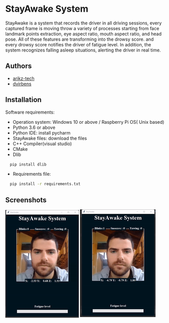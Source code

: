
# StayAwake System

StayAwake is a system that records the driver in all driving sessions, every captured frame is moving throw a variety of processes starting from face landmark points extraction, eye aspect ratio, mouth aspect ratio, and head pose. All of these features are transforming into the drowsy score. and every drowsy score notifies the driver of fatigue level. In addition, the system recognizes falling asleep situations, alerting the driver in real time.

## Authors

- [arikz-tech](https://www.github.com/arikz-tech)
- [dvirbens](https://github.com/dvirbens)

## Installation

Software requirements:
- Operation system: Windows 10 or above / Raspberry Pi OS( Unix based)
- Python 3.6 or above
- Python IDE: install pycharm
- StayAwake files: download the files
- C++ Compiler(visual studio)
- CMake
- Dlib 
```bash
  pip install dlib
```
- Requirements file:
```bash
  pip install -r requirements.txt
```
    
## Screenshots

![First App Screenshot](https://github.com/arikz-tech/StayAwake/blob/master/Blink.gif)
![Second App Screenshot](https://github.com/arikz-tech/StayAwake/blob/master/Yawing.gif)
